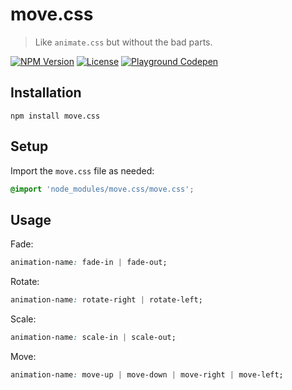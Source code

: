 move.css
========

> Like `animate.css` but without the bad parts.

[![NPM Version](https://img.shields.io/npm/v/move.css.svg)](https://npmjs.com/package/move.css)
[![License](https://img.shields.io/npm/l/move.css.svg)](https://npmjs.com/package/move.css)
[![Playground Codepen](https://img.shields.io/badge/playground-codepen-0088cc.svg)](https://codepen.io/henryruhs/pen/poJybPz)


Installation
------------

```
npm install move.css
```


Setup
-----

Import the `move.css` file as needed:

```css
@import 'node_modules/move.css/move.css';
```


Usage
-----

Fade:

```css
animation-name: fade-in | fade-out;
```

Rotate:

```css
animation-name: rotate-right | rotate-left;
```

Scale:

```css
animation-name: scale-in | scale-out;
```

Move:

```css
animation-name: move-up | move-down | move-right | move-left;
```
